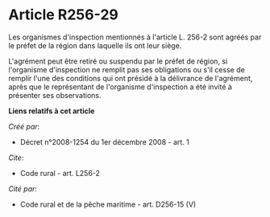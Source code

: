 # Article R256-29

Les organismes d'inspection mentionnés à l'article L. 256-2 sont agréés par le préfet de la région dans laquelle ils ont leur
siège.

L'agrément peut être retiré ou suspendu par le préfet de région, si l'organisme d'inspection ne remplit pas ses obligations
ou s'il cesse de remplir l'une des conditions qui ont présidé à la délivrance de l'agrément, après que le représentant de
l'organisme d'inspection a été invité à présenter ses observations.

**Liens relatifs à cet article**

_Créé par_:

  - Décret n°2008-1254 du 1er décembre 2008 - art. 1

_Cite_:

  - Code rural - art. L256-2

_Cité par_:

  - Code rural et de la pêche maritime - art. D256-15 (V)
